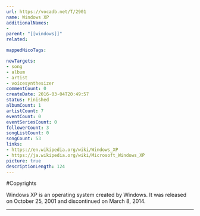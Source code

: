 ```yaml
---
url: https://vocadb.net/T/2901
name: Windows XP
additionalNames: 
- 
parent: "[[windows]]"
related:

mappedNicoTags:

newTargets:
- song
- album
- artist
- voicesynthesizer
commentCount: 0
createDate: 2016-03-04T20:49:57
status: Finished
albumCount: 1
artistCount: 7
eventCount: 0
eventSeriesCount: 0
followerCount: 3
songListCount: 0
songCount: 53
links: 
- https://en.wikipedia.org/wiki/Windows_XP
- https://ja.wikipedia.org/wiki/Microsoft_Windows_XP
picture: true
descriptionLength: 124
---
```


#Copyrights

Windows XP is an operating system created by Windows. It was released on October 25, 2001 and discontinued on March 8, 2014.

---

